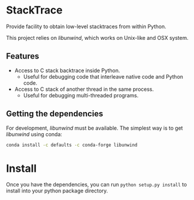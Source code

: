 # StackTrace

Provide facility to obtain low-level stacktraces from within Python.

This project relies on *libunwind*, which works on Unix-like and OSX system.

## Features

* Access to C stack backtrace inside Python.
    * Useful for debugging code that interleave native code and Python code.
* Access to C stack of another thread in the same process.
    * Useful for debugging multi-threaded programs.


## Getting the dependencies

For development, *libunwind* must be available. The simplest way is to get
*libunwind* using conda:

```bash
conda install -c defaults -c conda-forge libunwind
```

# Install

Once you have the dependencies, you can run `python setup.py install` to
install into your python package directory.
